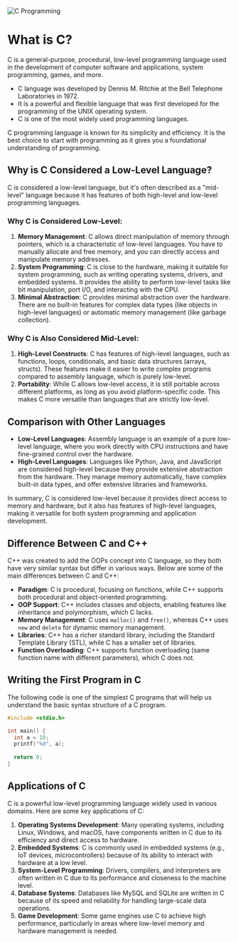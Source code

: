 ![C Programming](https://toppng.com/uploads/preview/c-programming-icon-c-programming-language-logo-11562945679duaxtn3yq0.png)

# What is C?

C is a general-purpose, procedural, low-level programming language used in the development of computer software and applications, system programming, games, and more.

- C language was developed by Dennis M. Ritchie at the Bell Telephone Laboratories in 1972.
- It is a powerful and flexible language that was first developed for the programming of the UNIX operating system.
- C is one of the most widely used programming languages.

C programming language is known for its simplicity and efficiency. It is the best choice to start with programming as it gives you a foundational understanding of programming.

## Why is C Considered a Low-Level Language?

C is considered a low-level language, but it's often described as a "mid-level" language because it has features of both high-level and low-level programming languages.

### Why C is Considered Low-Level:

1. **Memory Management**: C allows direct manipulation of memory through pointers, which is a characteristic of low-level languages. You have to manually allocate and free memory, and you can directly access and manipulate memory addresses.
2. **System Programming**: C is close to the hardware, making it suitable for system programming, such as writing operating systems, drivers, and embedded systems. It provides the ability to perform low-level tasks like bit manipulation, port I/O, and interacting with the CPU.
3. **Minimal Abstraction**: C provides minimal abstraction over the hardware. There are no built-in features for complex data types (like objects in high-level languages) or automatic memory management (like garbage collection).

### Why C is Also Considered Mid-Level:

1. **High-Level Constructs**: C has features of high-level languages, such as functions, loops, conditionals, and basic data structures (arrays, structs). These features make it easier to write complex programs compared to assembly language, which is purely low-level.
2. **Portability**: While C allows low-level access, it is still portable across different platforms, as long as you avoid platform-specific code. This makes C more versatile than languages that are strictly low-level.

## Comparison with Other Languages

- **Low-Level Languages**: Assembly language is an example of a pure low-level language, where you work directly with CPU instructions and have fine-grained control over the hardware.
- **High-Level Languages**: Languages like Python, Java, and JavaScript are considered high-level because they provide extensive abstraction from the hardware. They manage memory automatically, have complex built-in data types, and offer extensive libraries and frameworks.

In summary, C is considered low-level because it provides direct access to memory and hardware, but it also has features of high-level languages, making it versatile for both system programming and application development.

## Difference Between C and C++

C++ was created to add the OOPs concept into C language, so they both have very similar syntax but differ in various ways. Below are some of the main differences between C and C++:

- **Paradigm**: C is procedural, focusing on functions, while C++ supports both procedural and object-oriented programming.
- **OOP Support**: C++ includes classes and objects, enabling features like inheritance and polymorphism, which C lacks.
- **Memory Management**: C uses `malloc()` and `free()`, whereas C++ uses `new` and `delete` for dynamic memory management.
- **Libraries**: C++ has a richer standard library, including the Standard Template Library (STL), while C has a smaller set of libraries.
- **Function Overloading**: C++ supports function overloading (same function name with different parameters), which C does not.

## Writing the First Program in C

The following code is one of the simplest C programs that will help us understand the basic syntax structure of a C program.

```c
#include <stdio.h>

int main() {
  int a = 10;
  printf("%d", a);
  
  return 0;  
}
```

## Applications of C

C is a powerful low-level programming language widely used in various domains. Here are some key applications of C:

1. **Operating Systems Development**: Many operating systems, including Linux, Windows, and macOS, have components written in C due to its efficiency and direct access to hardware.
2. **Embedded Systems**: C is commonly used in embedded systems (e.g., IoT devices, microcontrollers) because of its ability to interact with hardware at a low level.
3. **System-Level Programming**: Drivers, compilers, and interpreters are often written in C due to its performance and closeness to the machine level.
4. **Database Systems**: Databases like MySQL and SQLite are written in C because of its speed and reliability for handling large-scale data operations.
5. **Game Development**: Some game engines use C to achieve high performance, particularly in areas where low-level memory and hardware management is needed.
